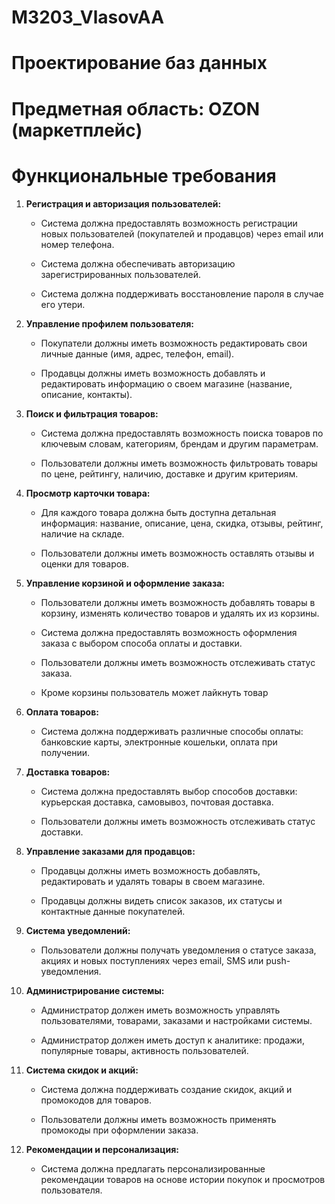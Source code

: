# M3203_VlasovAA


# Проектирование баз данных 

# Предметная область: OZON (маркетплейс)

# Функциональные требования

1. **Регистрация и авторизация пользователей:**
    
    - Система должна предоставлять возможность регистрации новых пользователей (покупателей и продавцов) через email или номер телефона.
        
    - Система должна обеспечивать авторизацию зарегистрированных пользователей.
        
    - Система должна поддерживать восстановление пароля в случае его утери.
        
2. **Управление профилем пользователя:**
    
    - Покупатели должны иметь возможность редактировать свои личные данные (имя, адрес, телефон, email).
        
    - Продавцы должны иметь возможность добавлять и редактировать информацию о своем магазине (название, описание, контакты).
        
3. **Поиск и фильтрация товаров:**
    
    - Система должна предоставлять возможность поиска товаров по ключевым словам, категориям, брендам и другим параметрам.
        
    - Пользователи должны иметь возможность фильтровать товары по цене, рейтингу, наличию, доставке и другим критериям.
        
4. **Просмотр карточки товара:**
    
    - Для каждого товара должна быть доступна детальная информация: название, описание, цена, скидка, отзывы, рейтинг, наличие на складе.
        
    - Пользователи должны иметь возможность оставлять отзывы и оценки для товаров.
        
5. **Управление корзиной и оформление заказа:**
    
    - Пользователи должны иметь возможность добавлять товары в корзину, изменять количество товаров и удалять их из корзины.
        
    - Система должна предоставлять возможность оформления заказа с выбором способа оплаты и доставки.
        
    - Пользователи должны иметь возможность отслеживать статус заказа.

	 - Кроме корзины пользователь может лайкнуть товар
6. **Оплата товаров:**
    
    - Система должна поддерживать различные способы оплаты: банковские карты, электронные кошельки, оплата при получении.
        
7. **Доставка товаров:**
    
    - Система должна предоставлять выбор способов доставки: курьерская доставка, самовывоз, почтовая доставка.
        
    - Пользователи должны иметь возможность отслеживать статус доставки.
        
8. **Управление заказами для продавцов:**
    
    - Продавцы должны иметь возможность добавлять, редактировать и удалять товары в своем магазине.
        
    - Продавцы должны видеть список заказов, их статусы и контактные данные покупателей.
        
9. **Система уведомлений:**
    
    - Пользователи должны получать уведомления о статусе заказа, акциях и новых поступлениях через email, SMS или push-уведомления.
        
10. **Администрирование системы:**
    
    - Администратор должен иметь возможность управлять пользователями, товарами, заказами и настройками системы.
        
    - Администратор должен иметь доступ к аналитике: продажи, популярные товары, активность пользователей.
        
11. **Система скидок и акций:**
    
    - Система должна поддерживать создание скидок, акций и промокодов для товаров.
        
    - Пользователи должны иметь возможность применять промокоды при оформлении заказа.
        
12. **Рекомендации и персонализация:**
    
    - Система должна предлагать персонализированные рекомендации товаров на основе истории покупок и просмотров пользователя.
